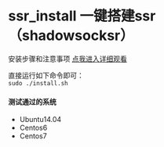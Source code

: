 # ssr_install 一键搭建ssr（shadowsocksr）
安装步骤和注意事项  [点我进入详细观看](http://www.52hhx.com/index/articleDetail/74)

直接运行如下命令即可：   
`sudo ./install.sh`

#### 测试通过的系统
- Ubuntu14.04 
- Centos6
- Centos7
